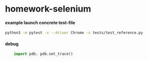 # homework-selenium

#### example launch concrete test-file
```bash
python3 -m pytest -v --driver Chrome -s tests/test_reference.py
```

#### debug
```python
    import pdb; pdb.set_trace()
```
